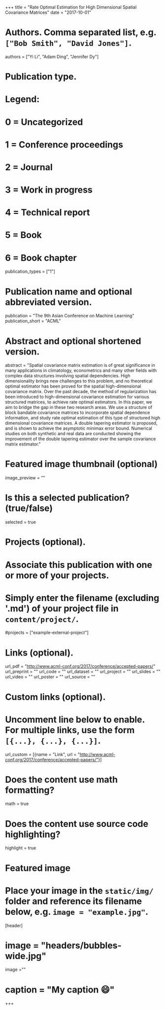 +++
title = "Rate Optimal Estimation for High Dimensional Spatial Covariance Matrices"
date = "2017-10-01"

# Authors. Comma separated list, e.g. `["Bob Smith", "David Jones"]`.
authors = ["Yi Li", "Adam Ding", "Jennifer Dy"]

# Publication type.
# Legend:
# 0 = Uncategorized
# 1 = Conference proceedings
# 2 = Journal
# 3 = Work in progress
# 4 = Technical report
# 5 = Book
# 6 = Book chapter
publication_types = ["1"]

# Publication name and optional abbreviated version.
publication = "The 9th Asian Conference on Machine Learning"
publication_short = "ACML"

# Abstract and optional shortened version.
abstract = "Spatial covariance matrix estimation is of great significance in many applications in climatology, econometrics and many other fields with complex data structures involving spatial dependencies. High dimensionality brings new challenges to this problem, and no theoretical optimal estimator has been proved for the spatial high-dimensional covariance matrix. Over the past decade, the method of regularization has been introduced to high-dimensional covariance estimation for various structured matrices, to achieve rate optimal estimators. In this paper, we aim to bridge the gap in these two research areas. We use a structure of block bandable covariance matrices to incorporate spatial dependence information, and study rate optimal estimation of this type of structured high dimensional covariance matrices. A double tapering estimator is proposed, and is shown to achieve the asymptotic minimax error bound. Numerical studies on both synthetic and real data are conducted showing the improvement of the double tapering estimator over the sample covariance matrix estimator."

# Featured image thumbnail (optional)
image_preview = ""

# Is this a selected publication? (true/false)
selected = true

# Projects (optional).
#   Associate this publication with one or more of your projects.
#   Simply enter the filename (excluding '.md') of your project file in `content/project/`.
#projects = ["example-external-project"]

# Links (optional).
url_pdf = "http://www.acml-conf.org/2017/conference/accepted-papers/"
url_preprint = ""
url_code = ""
url_dataset = ""
url_project = ""
url_slides = ""
url_video = ""
url_poster = ""
url_source = ""

# Custom links (optional).
#   Uncomment line below to enable. For multiple links, use the form `[{...}, {...}, {...}]`.
url_custom = [{name = "Link", url = "http://www.acml-conf.org/2017/conference/accepted-papers/"}]

# Does the content use math formatting?
math = true

# Does the content use source code highlighting?
highlight = true

# Featured image
# Place your image in the `static/img/` folder and reference its filename below, e.g. `image = "example.jpg"`.
[header]
# image = "headers/bubbles-wide.jpg"
image =""
# caption = "My caption :smile:"

+++
